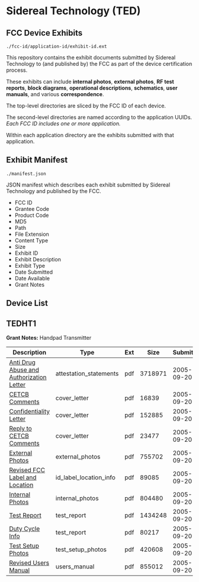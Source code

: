 # Sidereal Technology (TED)
## FCC Device Exhibits

```
./fcc-id/application-id/exhibit-id.ext
```

This repository contains the exhibit documents submitted by Sidereal Technology to (and published by) the FCC as part of the device certification process.

These exhibits can include **internal photos**, **external photos**, **RF test reports**, **block diagrams**, **operational descriptions**, **schematics**, **user manuals**, and various **correspondence**.

The top-level directories are sliced by the FCC ID of each device.

The second-level directories are named according to the application UUIDs. *Each FCC ID includes one or more application.*

Within each application directory are the exhibits submitted with that application. 

## Exhibit Manifest

```
./manifest.json
```

JSON manifest which describes each exhibit submitted by Sidereal Technology and published by the FCC.

- FCC ID
- Grantee Code
- Product Code
- MD5
- Path
- File Extension
- Content Type
- Size
- Exhibit ID
- Exhibit Description
- Exhibit Type
- Date Submitted
- Date Available
- Grant Notes

## Device List
## TEDHT1
**Grant Notes:** Handpad Transmitter

| Description | Type | Ext | Size | Submitted | Available |
| ----------- | ---- | --- | ---- | --------- | --------- |
| [Anti Drug Abuse and Authorization Letter](TEDHT1/1543a4784ddce4f575ee69f757e8c146/584117.pdf) | attestation_statements | pdf | 3718971 | 2005-09-20 | 2005-09-20 |
| [CETCB Comments](TEDHT1/1543a4784ddce4f575ee69f757e8c146/584118.pdf) | cover_letter | pdf | 16839 | 2005-09-20 | 2005-09-20 |
| [Confidentiality Letter](TEDHT1/1543a4784ddce4f575ee69f757e8c146/584134.pdf) | cover_letter | pdf | 152885 | 2005-09-20 | 2005-09-20 |
| [Reply to CETCB Comments](TEDHT1/1543a4784ddce4f575ee69f757e8c146/584135.pdf) | cover_letter | pdf | 23477 | 2005-09-20 | 2005-09-20 |
| [External Photos](TEDHT1/1543a4784ddce4f575ee69f757e8c146/584107.pdf) | external_photos | pdf | 755702 | 2005-09-20 | 2005-09-20 |
| [Revised FCC Label and Location](TEDHT1/1543a4784ddce4f575ee69f757e8c146/584116.pdf) | id_label_location_info | pdf | 89085 | 2005-09-20 | 2005-09-20 |
| [Internal Photos](TEDHT1/1543a4784ddce4f575ee69f757e8c146/584109.pdf) | internal_photos | pdf | 804480 | 2005-09-20 | 2005-09-20 |
| [Test Report](TEDHT1/1543a4784ddce4f575ee69f757e8c146/584112.pdf) | test_report | pdf | 1434248 | 2005-09-20 | 2005-09-20 |
| [Duty Cycle Info](TEDHT1/1543a4784ddce4f575ee69f757e8c146/584133.pdf) | test_report | pdf | 80217 | 2005-09-20 | 2005-09-20 |
| [Test Setup Photos](TEDHT1/1543a4784ddce4f575ee69f757e8c146/584113.pdf) | test_setup_photos | pdf | 420608 | 2005-09-20 | 2005-09-20 |
| [Revised Users Manual](TEDHT1/1543a4784ddce4f575ee69f757e8c146/584115.pdf) | users_manual | pdf | 855012 | 2005-09-20 | 2005-09-20 |
